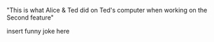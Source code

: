 "This is what Alice & Ted did on Ted's computer when working on the Second feature"

insert funny joke here